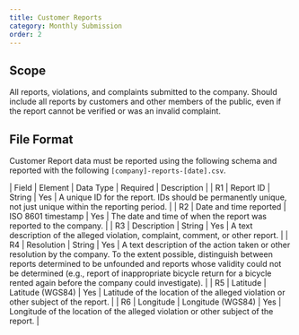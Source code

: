 ```yaml
---
title: Customer Reports
category: Monthly Submission
order: 2
---
```


## Scope

All reports, violations, and complaints submitted to the company. Should include all reports by customers and other members of the public, even if the report cannot be verified or was an invalid complaint.

## File Format

Customer Report data must be reported using the following schema and reported with the following `[company]-reports-[date].csv`.

| Field | Element                  | Data Type           | Required | Description                                                          |
| R1    | Report ID             | String              | Yes      | A unique ID for the report. IDs should be permanently unique, not just unique within the reporting period.                                       |
| R2    | Date and time reported   | ISO 8601 timestamp  | Yes      | The date and time of when the report was reported to the company.  |
| R3    | Description              | String              | Yes      | A text description of the alleged violation, complaint, comment, or other report.                                 |
| R4    | Resolution               | String              | Yes      | A text description of the action taken or other resolution by the company. To the extent possible, distinguish between reports determined to be unfounded and reports whose validity could not be determined (e.g., report of inappropriate bicycle return for a bicycle rented again before the company could investigate).                         |
| R5    | Latitude                 | Latitude (WGS84)    | Yes      | Latitude of the location of the alleged violation or other subject of the report.                           |
| R6    | Longitude                | Longitude (WGS84)   | Yes      | Longitude of the location of the alleged violation or other subject of the report.                          |
